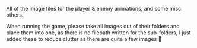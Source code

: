 All of the image files for the player & enemy animations, and some misc. others.

When running the game, please take all images out of their folders and place them into one, as there is no filepath written for the sub-folders, I just added these to reduce clutter as there are quite a few images 🙂
